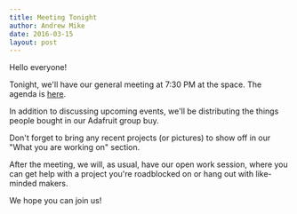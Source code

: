 ```yaml
---
title: Meeting Tonight
author: Andrew Mike
date: 2016-03-15
layout: post
---
```


Hello everyone! 

Tonight, we'll have our general meeting at 7:30 PM at the space. The agenda is [here](https://wiki.hacksburg.org/meetings:2016-03-15_general_meeting). 

In addition to discussing upcoming events, we'll be distributing the things people bought in our Adafruit group buy.

Don't forget to bring any recent projects (or pictures) to show off in our "What you are working on" section.

After the meeting, we will, as usual, have our open work session, where you can get help with a project you're roadblocked on or hang out with like-minded makers.

We hope you can join us!
